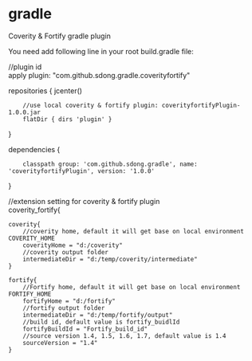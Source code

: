 # gradle
Coverity &amp; Fortify gradle plugin

<p>You need add following line in your root build.gradle file:</p>

  //plugin id	
  apply plugin: "com.github.sdong.gradle.coverityfortify"

  repositories {
 		jcenter()
 	
		//use local coverity & fortify plugin: coverityfortifyPlugin-1.0.0.jar
		flatDir { dirs 'plugin' }	 
  }
  
  
  dependencies {
  
		classpath group: 'com.github.sdong.gradle', name: 'coverityfortifyPlugin', version: '1.0.0' 
  }


  //extension setting for coverity & fortify plugin	    
  coverity_fortify{
  
	coverity{	 
		//coverity home, default it will get base on local environment COVERITY_HOME
		coverityHome = "d:/coverity"
		//coverity output folder
		intermediateDir = "d:/temp/coverity/intermediate"
	}
	
	fortify{
		//Fortify home, default it will get base on local environment FORTIFY_HOME
		fortifyHome = "d:/fortify"
		//fortify output folder
		intermediateDir = "d:/temp/fortify/output"
		//build id, default value is fortify_buidlId
		fortifyBuildId = "Fortify_build_id"
		//source version 1.4, 1.5, 1.6, 1.7, default value is 1.4
		sourceVersion = "1.4"
	}

	

